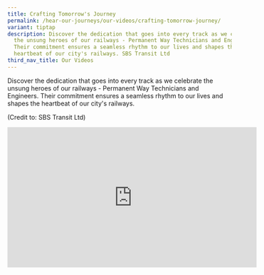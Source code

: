 ```yaml
---
title: Crafting Tomorrow's Journey
permalink: /hear-our-journeys/our-videos/crafting-tomorrow-journey/
variant: tiptap
description: Discover the dedication that goes into every track as we celebrate
  the unsung heroes of our railways - Permanent Way Technicians and Engineers.
  Their commitment ensures a seamless rhythm to our lives and shapes the
  heartbeat of our city's railways. SBS Transit Ltd
third_nav_title: Our Videos
---
```

<p>Discover the dedication that goes into every track as we celebrate the
unsung heroes of our railways - Permanent Way Technicians and Engineers.
Their commitment ensures a seamless rhythm to our lives and shapes the
heartbeat of our city's railways.</p>
<p>(Credit to: SBS Transit Ltd)</p>
<div class="iframe-wrapper">
<iframe height="315" width="560" allowfullscreen="true" frameborder="0" src="https://www.youtube.com/embed/CY4kHedZ4EE?si=s0M26UbUZH0IJt84"></iframe>
</div>
<p></p>